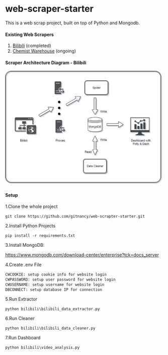 # web-scraper-starter

This is a web scrap project, built on top of Python and Mongodb. 

#### Existing Web Scrapers
1. [Bilibili](https://www.bilibili.com) (completed)
2. [Chemist Warehouse](https://www.chemistwarehouse.com.au) (ongoing)

#### Scraper Architecture Diagram - Bilibili
![Image of Diagram](images/bilibili_scraper_diagram.png)

#### Setup 
1.Clone the whole project
```
git clone https://github.com/gitnancy/web-scrapter-starter.git
```
2.Install Python Projects
```shell
pip install -r requirements.txt
```
3.Install MongoDB: 

https://www.mongodb.com/download-center/enterprise?tck=docs_server

4.Create .env File
```
CWCOOKIE: setup cookie info for website login
CWPASSWORD: setup user password for website login
CWUSERNAME: setup username for website login
DBCONNECT: setup database IP for connection
```
5.Run Extractor
```shell
python bilibili\bilibili_data_extractor.py
```
6.Run Cleaner
```shell
python bilibili\bilibili_data_cleaner.py
```
7.Run Dashboard
```shell
python bilibili\video_analysis.py
```